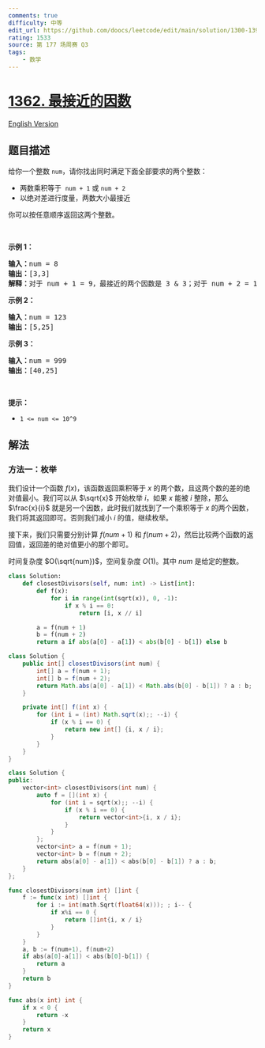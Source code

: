 ```yaml
---
comments: true
difficulty: 中等
edit_url: https://github.com/doocs/leetcode/edit/main/solution/1300-1399/1362.Closest%20Divisors/README.md
rating: 1533
source: 第 177 场周赛 Q3
tags:
    - 数学
---
```


# [1362. 最接近的因数](https://leetcode.cn/problems/closest-divisors)

[English Version](/solution/1300-1399/1362.Closest%20Divisors/README_EN.md)

## 题目描述

<!-- 这里写题目描述 -->

<p>给你一个整数&nbsp;<code>num</code>，请你找出同时满足下面全部要求的两个整数：</p>

<ul>
	<li>两数乘积等于 &nbsp;<code>num + 1</code>&nbsp;或&nbsp;<code>num + 2</code></li>
	<li>以绝对差进行度量，两数大小最接近</li>
</ul>

<p>你可以按任意顺序返回这两个整数。</p>

<p>&nbsp;</p>

<p><strong>示例 1：</strong></p>

<pre><strong>输入：</strong>num = 8
<strong>输出：</strong>[3,3]
<strong>解释：</strong>对于 num + 1 = 9，最接近的两个因数是 3 &amp; 3；对于 num + 2 = 10, 最接近的两个因数是 2 &amp; 5，因此返回 3 &amp; 3 。
</pre>

<p><strong>示例 2：</strong></p>

<pre><strong>输入：</strong>num = 123
<strong>输出：</strong>[5,25]
</pre>

<p><strong>示例 3：</strong></p>

<pre><strong>输入：</strong>num = 999
<strong>输出：</strong>[40,25]
</pre>

<p>&nbsp;</p>

<p><strong>提示：</strong></p>

<ul>
	<li><code>1 &lt;= num &lt;= 10^9</code></li>
</ul>

## 解法

### 方法一：枚举

我们设计一个函数 $f(x)$，该函数返回乘积等于 $x$ 的两个数，且这两个数的差的绝对值最小。我们可以从 $\sqrt{x}$ 开始枚举 $i$，如果 $x$ 能被 $i$ 整除，那么 $\frac{x}{i}$ 就是另一个因数，此时我们就找到了一个乘积等于 $x$ 的两个因数，我们将其返回即可。否则我们减小 $i$ 的值，继续枚举。

接下来，我们只需要分别计算 $f(num + 1)$ 和 $f(num + 2)$，然后比较两个函数的返回值，返回差的绝对值更小的那个即可。

时间复杂度 $O(\sqrt{num})$，空间复杂度 $O(1)$。其中 $num$ 是给定的整数。

<!-- tabs:start -->

```python
class Solution:
    def closestDivisors(self, num: int) -> List[int]:
        def f(x):
            for i in range(int(sqrt(x)), 0, -1):
                if x % i == 0:
                    return [i, x // i]

        a = f(num + 1)
        b = f(num + 2)
        return a if abs(a[0] - a[1]) < abs(b[0] - b[1]) else b
```

```java
class Solution {
    public int[] closestDivisors(int num) {
        int[] a = f(num + 1);
        int[] b = f(num + 2);
        return Math.abs(a[0] - a[1]) < Math.abs(b[0] - b[1]) ? a : b;
    }

    private int[] f(int x) {
        for (int i = (int) Math.sqrt(x);; --i) {
            if (x % i == 0) {
                return new int[] {i, x / i};
            }
        }
    }
}
```

```cpp
class Solution {
public:
    vector<int> closestDivisors(int num) {
        auto f = [](int x) {
            for (int i = sqrt(x);; --i) {
                if (x % i == 0) {
                    return vector<int>{i, x / i};
                }
            }
        };
        vector<int> a = f(num + 1);
        vector<int> b = f(num + 2);
        return abs(a[0] - a[1]) < abs(b[0] - b[1]) ? a : b;
    }
};
```

```go
func closestDivisors(num int) []int {
	f := func(x int) []int {
		for i := int(math.Sqrt(float64(x))); ; i-- {
			if x%i == 0 {
				return []int{i, x / i}
			}
		}
	}
	a, b := f(num+1), f(num+2)
	if abs(a[0]-a[1]) < abs(b[0]-b[1]) {
		return a
	}
	return b
}

func abs(x int) int {
	if x < 0 {
		return -x
	}
	return x
}
```

<!-- tabs:end -->

<!-- end -->
